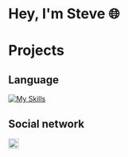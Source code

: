 # Hey, I'm Steve 🌐
# Projects
## Language
[![My Skills](https://skillicons.dev/icons?i=c)](https://skillicons.dev)
## Social network 
<a href="https://www.linkedin.com/in/stevenson-jossaint-476350291/"><img align="left" src="https://raw.githubusercontent.com/yushi1007/yushi1007/main/images/linkedin.svg" alt="Yu Shi | LinkedIn" width="21px"/></a>

